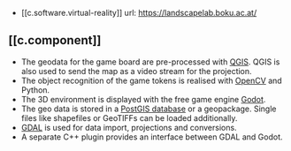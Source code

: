 
- [[c.software.virtual-reality]]
url: https://landscapelab.boku.ac.at/

## [[c.component]]

-   The geodata for the game board are pre-processed with [QGIS](https://www.qgis.org/de/site/). QGIS is also used to send the map as a video stream for the projection.
-   The object recognition of the game tokens is realised with [OpenCV](https://opencv.org/) and Python.
-   The 3D environment is displayed with the free game engine [Godot](https://godotengine.org/).
-   The geo data is stored in a [PostGIS database](https://postgis.net/) or a geopackage. Single files like shapefiles or GeoTIFFs can be loaded additionally.
-   [GDAL](https://gdal.org/) is used for data import, projections and conversions.
-   A separate C++ plugin provides an interface between GDAL and Godot.